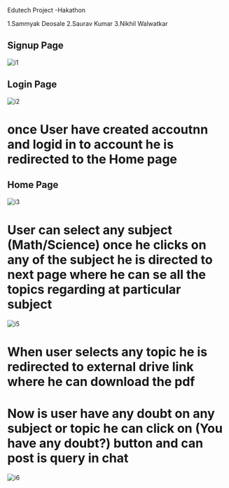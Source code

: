 Edutech Project -Hakathon

1.Sammyak Deosale
2.Saurav Kumar
3.Nikhil Walwatkar

## Signup Page 
![i1](https://user-images.githubusercontent.com/101917670/215333825-bc9b9ab4-1af4-4de2-a885-54671f25b6d2.PNG)

## Login Page
![i2](https://user-images.githubusercontent.com/101917670/215333833-ec6ffa2c-4479-45c8-b1e2-14787d29a1e6.PNG)

# once User have created accoutnn and logid in to account he is redirected to the Home page 
## Home Page
![i3](https://user-images.githubusercontent.com/101917670/215333835-a15d716f-8222-4c1b-99a8-bf58d559c6c3.PNG)


# User can select any subject (Math/Science) once he clicks on any of the subject he is directed to next page where he can se all the topics regarding at particular subject
![i5](https://user-images.githubusercontent.com/101917670/215333846-073e0799-3ada-49fd-810f-3b70a1f15bae.PNG)
# When user selects any topic he is redirected to external drive link where he can download the pdf

# Now is user have any doubt on any subject or topic he can click on (You have any doubt?) button and can post is query in chat
![i6](https://user-images.githubusercontent.com/101917670/215333847-bb907df1-fb09-4655-b8bb-ccabfc40aa66.PNG)


